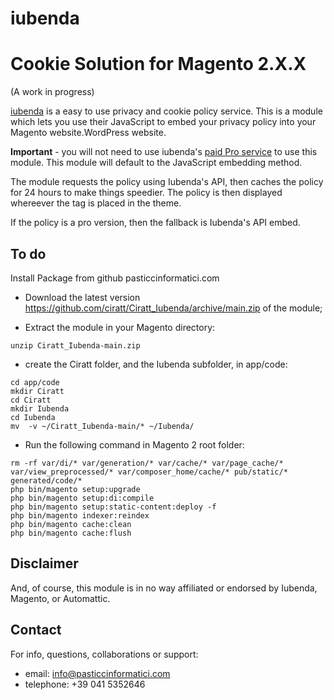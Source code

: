 # iubenda
Cookie Solution for Magento 2.X.X
=====================

(A work in progress)

[iubenda](https://www.iubenda.com/) is a easy to use privacy and cookie policy service. This is a module which lets you use their JavaScript to embed your privacy policy into your Magento website.WordPress website.

**Important** - you will not need to use iubenda's [paid Pro service](https://www.iubenda.com/en/pricing) to use this module. This module will default to the JavaScript embedding method.

The module requests the policy using Iubenda's API, then caches the policy for 24 hours to make things speedier. The policy is then displayed whereever the tag is placed in the theme.

If the policy is a pro version, then the fallback is Iubenda's API embed.

To do
-----
Install Package from github pasticcinformatici.com

- Download the latest version https://github.com/ciratt/Ciratt_Iubenda/archive/main.zip of the module;

- Extract the module in your Magento directory:
```
unzip Ciratt_Iubenda-main.zip
```

- create the Ciratt folder, and the Iubenda subfolder, in app/code:
```
cd app/code
mkdir Ciratt
cd Ciratt
mkdir Iubenda
cd Iubenda
mv  -v ~/Ciratt_Iubenda-main/* ~/Iubenda/
```

- Run the following command in Magento 2 root folder:
```
rm -rf var/di/* var/generation/* var/cache/* var/page_cache/* var/view_preprocessed/* var/composer_home/cache/* pub/static/* generated/code/*
php bin/magento setup:upgrade
php bin/magento setup:di:compile
php bin/magento setup:static-content:deploy -f
php bin/magento indexer:reindex
php bin/magento cache:clean
php bin/magento cache:flush
```

Disclaimer
----------
And, of course, this module is in no way affiliated or endorsed by Iubenda, Magento, or Automattic.

Contact
----------
For info, questions, collaborations or support:
- email: info@pasticcinformatici.com
- telephone: +39 041 5352646
